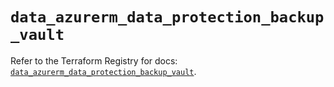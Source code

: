 # `data_azurerm_data_protection_backup_vault`

Refer to the Terraform Registry for docs: [`data_azurerm_data_protection_backup_vault`](https://registry.terraform.io/providers/hashicorp/azurerm/3.89.0/docs/data-sources/data_protection_backup_vault).
